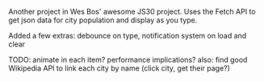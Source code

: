 Another project in Wes Bos' awesome JS30 project.  Uses the Fetch API to get json data for city population and display as you type.

Added a few extras: debounce on type, notification system on load and clear

TODO: animate in each item?  performance implications?  also: find good Wikipedia API to link each city by name (click city, get their page?)
